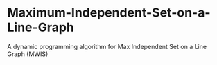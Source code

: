 # Maximum-Independent-Set-on-a-Line-Graph 
A dynamic programming algorithm for Max Independent Set on a Line Graph (MWIS)
